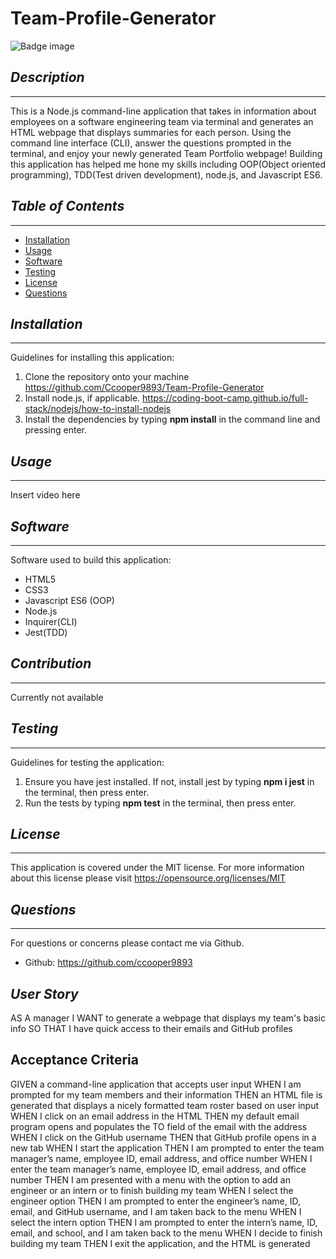 # **Team-Profile-Generator**
![Badge image](https://img.shields.io/badge/license-MIT-green})


## *Description*
___
This is a Node.js command-line application that takes in information about employees on a software engineering team via terminal and generates an HTML webpage that displays summaries for each person. Using the command line interface (CLI), answer the questions prompted in the terminal, and enjoy your newly generated Team Portfolio webpage!
Building this application has helped me hone my skills including OOP(Object oriented programming), TDD(Test driven development), node.js, and Javascript ES6.

 ## *Table of Contents*
 ___
  - [Installation](#installation)
  - [Usage](#usage)
  - [Software](#software)
  - [Testing](#testing)
  - [License](#license)
  - [Questions](#questions)


## *Installation*
___
Guidelines for installing this application:
1. Clone the repository onto your machine https://github.com/Ccooper9893/Team-Profile-Generator
2. Install node.js, if applicable. https://coding-boot-camp.github.io/full-stack/nodejs/how-to-install-nodejs
3. Install the dependencies by typing **npm install** in the command line and pressing enter.


## *Usage*
___
Insert video here


## *Software*
___
Software used to build this application:
- HTML5
- CSS3
- Javascript ES6 (OOP)
- Node.js
- Inquirer(CLI)
- Jest(TDD)


## *Contribution*
___
Currently not available


## *Testing*
___
Guidelines for testing the application:
1. Ensure you have jest installed. If not, install jest by typing **npm i jest** in the terminal, then press enter.
2. Run the tests by typing **npm test** in the terminal, then press enter.


## *License*
___
This application is covered under the MIT license.
For more information about this license please visit https://opensource.org/licenses/MIT


## *Questions*
___
For questions or concerns please contact me via Github.
  - Github: https://github.com/ccooper9893


## *User Story*
AS A manager
I WANT to generate a webpage that displays my team's basic info
SO THAT I have quick access to their emails and GitHub profiles


## Acceptance Criteria
GIVEN a command-line application that accepts user input
WHEN I am prompted for my team members and their information
THEN an HTML file is generated that displays a nicely formatted team roster based on user input
WHEN I click on an email address in the HTML
THEN my default email program opens and populates the TO field of the email with the address
WHEN I click on the GitHub username
THEN that GitHub profile opens in a new tab
WHEN I start the application
THEN I am prompted to enter the team manager’s name, employee ID, email address, and office number
WHEN I enter the team manager’s name, employee ID, email address, and office number
THEN I am presented with a menu with the option to add an engineer or an intern or to finish building my team
WHEN I select the engineer option
THEN I am prompted to enter the engineer’s name, ID, email, and GitHub username, and I am taken back to the menu
WHEN I select the intern option
THEN I am prompted to enter the intern’s name, ID, email, and school, and I am taken back to the menu
WHEN I decide to finish building my team
THEN I exit the application, and the HTML is generated